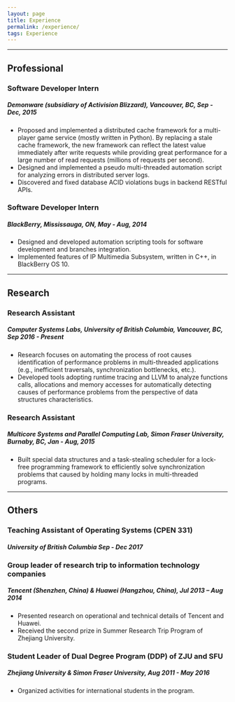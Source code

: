 ```yaml
---
layout: page
title: Experience
permalink: /experience/
tags: Experience
---
```


<hr>

## Professional

### Software Developer Intern
##### Demonware (subsidiary of Activision Blizzard), Vancouver, BC, Sep - Dec, 2015
* Proposed and implemented a distributed cache framework for a multi-player game service (mostly written in Python). By replacing a stale cache framework, the new framework can reflect the latest value immediately after write requests while providing great performance for a large number of read requests (millions of requests per second).
* Designed and implemented a pseudo multi-threaded automation script for analyzing errors in distributed server logs.
* Discovered and fixed database ACID violations bugs in backend RESTful APIs.

### Software Developer Intern
##### BlackBerry, Mississauga, ON, May - Aug, 2014
* Designed and developed automation scripting tools for software development and branches integration.
* Implemented features of IP Multimedia Subsystem, written in C++, in BlackBerry OS 10.


<hr>

## Research

### Research Assistant
##### Computer Systems Labs, University of British Columbia, Vancouver, BC, Sep 2016 - Present
* Research focuses on automating the process of root causes identification of performance problems in multi-threaded applications (e.g., inefficient traversals, synchronization bottlenecks, etc.).
* Developed tools adopting runtime tracing and LLVM to analyze functions calls, allocations and memory accesses for automatically detecting causes of performance problems from the perspective of data structures characteristics.

### Research Assistant
##### Multicore Systems and Parallel Computing Lab, Simon Fraser University, Burnaby, BC, Jan - Aug, 2015
* Built special data structures and a task-stealing scheduler for a lock-free programming framework to efficiently solve synchronization problems that caused by holding many locks in multi-threaded programs.

<hr>

## Others

### Teaching Assistant of Operating Systems (CPEN 331)
##### University of British Columbia Sep - Dec 2017

### Group leader of research trip to information technology companies
##### Tencent (Shenzhen, China) & Huawei (Hangzhou, China), Jul 2013 – Aug 2014
* Presented research on operational and technical details of Tencent and Huawei.
* Received the second prize in Summer Research Trip Program of Zhejiang University.

### Student Leader of Dual Degree Program (DDP) of ZJU and SFU
##### Zhejiang University & Simon Fraser University, Aug 2011 - May 2016
* Organized activities for international students in the program.

